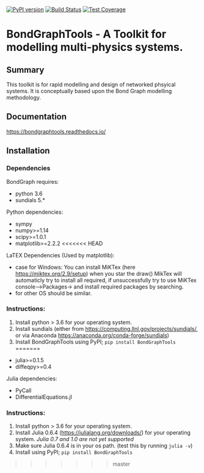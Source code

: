[![PyPI version](https://badge.fury.io/py/BondGraphTools.svg)](https://badge.fury.io/py/BondGraphTools)
[![Build Status](https://travis-ci.com/BondGraphTools/BondGraphTools.svg?branch=master)](https://travis-ci.com/BondGraphTools/BondGraphTools)
[![Test Coverage](https://api.codeclimate.com/v1/badges/4735c13a87b24d3a1899/test_coverage)](https://codeclimate.com/github/BondGraphTools/BondGraphTools/test_coverage)
# BondGraphTools - A Toolkit for modelling multi-physics systems.
## Summary

This toolkit is for rapid modelling and design of networked phsyical systems.
It is conceptually based upon the Bond Graph modelling methodology.

## Documentation

https://bondgraphtools.readthedocs.io/

## Installation

### Dependencies

BondGraph requires:
- python 3.6 
- sundials 5.*

Python dependencies:
- sympy
- numpy>=1.14
- scipy>=1.0.1
- matplotlib>=2.2.2
<<<<<<< HEAD
 
 LaTEX Dependencies (Used by matplotlib):
 - case for Windows: You can install MiKTex (here https://miktex.org/2.9/setup)
 when you star the draw() MikTex will automaticly try to install all required, if unsuccessfully try to use MiKTex console-->Packages-> and install required packages by searching.
 - for other OS should be similar.

### Instructions:
1. Install python > 3.6 for your operating system. 
2. Install sundials (either from https://computing.llnl.gov/projects/sundials/, or via Anaconda https://anaconda.org/conda-forge/sundials)
3. Install BondGraphTools using PyPI; `pip install BondGraphTools`
=======
- julia>=0.1.5
- diffeqpy>=0.4

Julia dependencies:
 - PyCall
 - DifferentialEquations.jl

### Instructions:
1. Install python > 3.6 for your operating system.
2. Install Julia 0.6.4 (https://julialang.org/downloads/) for your operating
 system. _Julia 0.7 and 1.0 are not yet supported_
3. Make sure Julia 0.6.4 is in your os path. (test this by running `julia -v`)
4. Install using PyPI; `pip install BondGraphTools`
>>>>>>> master

